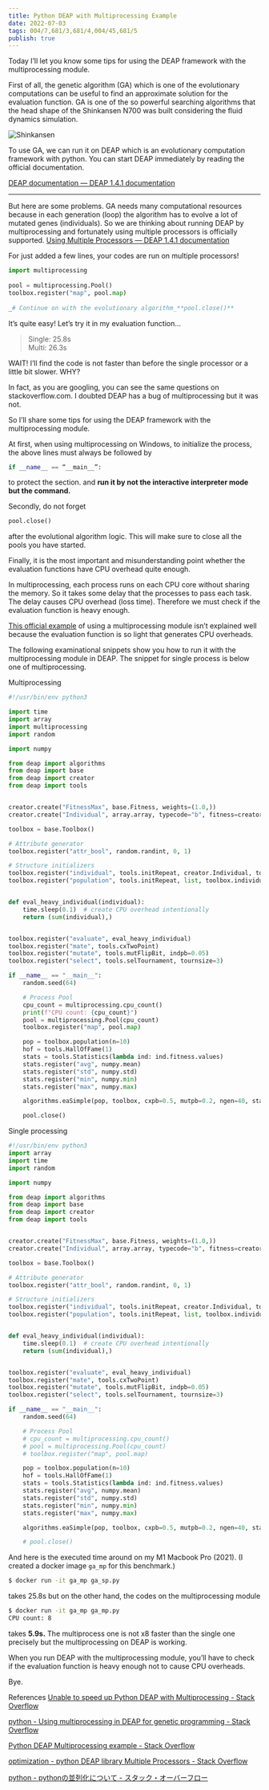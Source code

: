 ```yaml
---
title: Python DEAP with Multiprocessing Example
date: 2022-07-03
tags: 004/7,681/3,681/4,004/45,681/5
publish: true
---
```

Today I’ll let you know some tips for using the DEAP framework with the multiprocessing module.

First of all, the genetic algorithm (GA) which is one of the evolutionary computations can be useful to find an approximate solution for the evaluation function. GA is one of the so powerful searching algorithms that the head shape of the Shinkansen N700 was built considering the fluid dynamics simulation.

![Shinkansen](https://miro.medium.com/v2/resize:fit:1400/format:webp/0*A_KR_I-_elAV4oA_)

To use GA, we can run it on DEAP which is an evolutionary computation framework with python. You can start DEAP immediately by reading the official documentation.

[DEAP documentation — DEAP 1.4.1 documentation](https://deap.readthedocs.io/en/master/index.html?source=post_page-----9c4fa8a8a424--------------------------------)

---
But here are some problems. GA needs many computational resources because in each generation (loop) the algorithm has to evolve a lot of mutated genes (individuals). So we are thinking about running DEAP by multiprocessing and fortunately using multiple processors is officially supported.
[Using Multiple Processors — DEAP 1.4.1 documentation](https://deap.readthedocs.io/en/master/tutorials/basic/part4.html?source=post_page-----9c4fa8a8a424--------------------------------)

For just added a few lines, your codes are run on multiple processors!

```python
import multiprocessing
  
pool = multiprocessing.Pool()  
toolbox.register("map", pool.map)  
  
_# Continue on with the evolutionary algorithm_**pool.close()**
```

It’s quite easy! Let’s try it in my evaluation function…

> Single: 25.8s  
> Multi: 26.3s

WAIT! I’ll find the code is not faster than before the single processor or a little bit slower. WHY?

In fact, as you are googling, you can see the same questions on stackoverflow.com. I doubted DEAP has a bug of multiprocessing but it was not.

So I’ll share some tips for using the DEAP framework with the multiprocessing module.

At first, when using multiprocessing on Windows, to initialize the process, the above lines must always be followed by

```python
if __name__ == “__main__”:
```

to protect the section. and **run it by not the interactive interpreter mode but the command.**

Secondly, do not forget
```python
pool.close()
```

after the evolutional algorithm logic. This will make sure to close all the pools you have started.

Finally, it is the most important and misunderstanding point whether the evaluation functions have CPU overhead quite enough.

In multiprocessing, each process runs on each CPU core without sharing the memory. So it takes some delay that the processes to pass each task. The delay causes CPU overhead (loss time). Therefore we must check if the evaluation function is heavy enough.

[This official example](https://github.com/DEAP/deap/blob/master/examples/ga/onemax_mp.py) of using a multiprocessing module isn’t explained well because the evaluation function is so light that generates CPU overheads.

The following examinational snippets show you how to run it with the multiprocessing module in DEAP. The snippet for single process is below one of multiprocessing.

Multiprocessing 
```python
#!/usr/bin/env python3

import time
import array
import multiprocessing
import random

import numpy

from deap import algorithms
from deap import base
from deap import creator
from deap import tools


creator.create("FitnessMax", base.Fitness, weights=(1.0,))
creator.create("Individual", array.array, typecode="b", fitness=creator.FitnessMax)

toolbox = base.Toolbox()

# Attribute generator
toolbox.register("attr_bool", random.randint, 0, 1)

# Structure initializers
toolbox.register("individual", tools.initRepeat, creator.Individual, toolbox.attr_bool, 100)
toolbox.register("population", tools.initRepeat, list, toolbox.individual)


def eval_heavy_individual(individual):
    time.sleep(0.1)  # create CPU overhead intentionally
    return (sum(individual),)


toolbox.register("evaluate", eval_heavy_individual)
toolbox.register("mate", tools.cxTwoPoint)
toolbox.register("mutate", tools.mutFlipBit, indpb=0.05)
toolbox.register("select", tools.selTournament, tournsize=3)

if __name__ == "__main__":
    random.seed(64)

    # Process Pool
    cpu_count = multiprocessing.cpu_count()
    print(f"CPU count: {cpu_count}")
    pool = multiprocessing.Pool(cpu_count)
    toolbox.register("map", pool.map)

    pop = toolbox.population(n=10)
    hof = tools.HallOfFame(1)
    stats = tools.Statistics(lambda ind: ind.fitness.values)
    stats.register("avg", numpy.mean)
    stats.register("std", numpy.std)
    stats.register("min", numpy.min)
    stats.register("max", numpy.max)

    algorithms.eaSimple(pop, toolbox, cxpb=0.5, mutpb=0.2, ngen=40, stats=stats, halloffame=hof)

    pool.close()
```

Single processing
```python
#!/usr/bin/env python3
import array
import time
import random

import numpy

from deap import algorithms
from deap import base
from deap import creator
from deap import tools


creator.create("FitnessMax", base.Fitness, weights=(1.0,))
creator.create("Individual", array.array, typecode="b", fitness=creator.FitnessMax)

toolbox = base.Toolbox()

# Attribute generator
toolbox.register("attr_bool", random.randint, 0, 1)

# Structure initializers
toolbox.register("individual", tools.initRepeat, creator.Individual, toolbox.attr_bool, 100)
toolbox.register("population", tools.initRepeat, list, toolbox.individual)


def eval_heavy_individual(individual):
    time.sleep(0.1)  # create CPU overhead intentionally
    return (sum(individual),)


toolbox.register("evaluate", eval_heavy_individual)
toolbox.register("mate", tools.cxTwoPoint)
toolbox.register("mutate", tools.mutFlipBit, indpb=0.05)
toolbox.register("select", tools.selTournament, tournsize=3)

if __name__ == "__main__":
    random.seed(64)

    # Process Pool
    # cpu_count = multiprocessing.cpu_count()
    # pool = multiprocessing.Pool(cpu_count)
    # toolbox.register("map", pool.map)

    pop = toolbox.population(n=10)
    hof = tools.HallOfFame(1)
    stats = tools.Statistics(lambda ind: ind.fitness.values)
    stats.register("avg", numpy.mean)
    stats.register("std", numpy.std)
    stats.register("min", numpy.min)
    stats.register("max", numpy.max)

    algorithms.eaSimple(pop, toolbox, cxpb=0.5, mutpb=0.2, ngen=40, stats=stats, halloffame=hof)

    # pool.close()
```

And here is the executed time around on my M1 Macbook Pro (2021). (I created a docker image `ga_mp` for this benchmark.)
```bash
$ docker run -it ga_mp ga_sp.py
```
takes 25.8s but on the other hand, the codes on the multiprocessing module 
```bash
$ docker run -it ga_mp ga_mp.py  
CPU count: 8
```

takes **5.9s.** The multiprocess one is not x8 faster than the single one precisely but the multiprocessing on DEAP is working.

When you run DEAP with the multiprocessing module, you’ll have to check if the evaluation function is heavy enough not to cause CPU overheads.

Bye.

References
[Unable to speed up Python DEAP with Multiprocessing - Stack Overflow](https://stackoverflow.com/questions/61902235/unable-to-speed-up-python-deap-with-multiprocessing?source=post_page-----9c4fa8a8a424--------------------------------)

[python - Using multiprocessing in DEAP for genetic programming - Stack Overflow](https://stackoverflow.com/questions/59116521/using-multiprocessing-in-deap-for-genetic-programming/62005838?source=post_page-----9c4fa8a8a424--------------------------------#62005838)

[Python DEAP Multiprocessing example - Stack Overflow](https://stackoverflow.com/questions/61965927/python-deap-multiprocessing-example?source=post_page-----9c4fa8a8a424--------------------------------)

[optimization - python DEAP library Multiple Processors - Stack Overflow](https://stackoverflow.com/questions/60264402/python-deap-library-multiple-processors?source=post_page-----9c4fa8a8a424--------------------------------)

[python - pythonの並列化について - スタック・オーバーフロー](https://ja.stackoverflow.com/questions/21034/python%E3%81%AE%E4%B8%A6%E5%88%97%E5%8C%96%E3%81%AB%E3%81%A4%E3%81%84%E3%81%A6?source=post_page-----9c4fa8a8a424--------------------------------)
